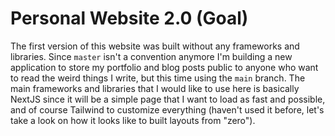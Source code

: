 # Personal Website 2.0 (Goal)

The first version of this website was built without any frameworks and libraries. Since `master` isn't a convention anymore I'm building a new application to store my portfolio and blog posts public to anyone who want to read the weird things I write, but this time using the `main` branch. The main frameworks and libraries that I would like to use here is basically NextJS since it will be a simple page that I want to load as fast and possible, and of course Tailwind to customize everything (haven't used it before, let's take a look on how it looks like to built layouts from "zero").
